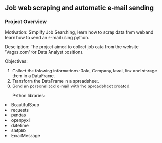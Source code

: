 <h2>Job web scraping and automatic e-mail sending</h2>
<h3>Project Overview</h3>

Motivation: Simplify Job Searching, learn how to scrap data from web and learn how to send an e-mail using python.

Description: The project aimed to collect job data from the website 'Vagas.com' for Data Analyst positions. 

Objectives:

1) Collect the folowing informations: Role, Company, level, <bold>link</bold> and storage them in a DataFrame.
2) Transform the DataFrame in a spreadsheet.
3) Send an personalized e-mail with the spreadsheet created.

<ul>Python libraries:</ul>

<li>BeautifulSoup</li>
<li>requests</li>
<li>pandas</li>
<li>openpyxl</li>
<li>datetime</li>
<li>smtplib</li>
<li>EmailMessage</li>

